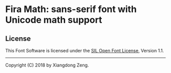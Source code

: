 # Fira Math: sans-serif font with Unicode math support

## License

This Font Software is licensed under the [SIL Open Font License](http://scripts.sil.org/OFL), Version 1.1.

-----

Copyright (C) 2018 by Xiangdong Zeng.

